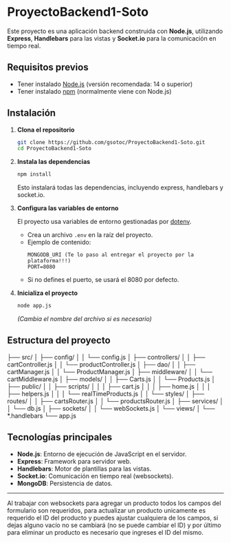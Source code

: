 # ProyectoBackend1-Soto

Este proyecto es una aplicación backend construida con **Node.js**, utilizando **Express**, **Handlebars** para las vistas y **Socket.io** para la comunicación en tiempo real.

## Requisitos previos

- Tener instalado [Node.js](https://nodejs.org/) (versión recomendada: 14 o superior)
- Tener instalado [npm](https://www.npmjs.com/) (normalmente viene con Node.js)

## Instalación

1. **Clona el repositorio**
   ```bash
   git clone https://github.com/gsotoc/ProyectoBackend1-Soto.git
   cd ProyectoBackend1-Soto
   ```

2. **Instala las dependencias**
   ```bash
   npm install
   ```
   Esto instalará todas las dependencias, incluyendo express, handlebars y socket.io.

3. **Configura las variables de entorno**

   El proyecto usa variables de entorno gestionadas por [dotenv](https://www.npmjs.com/package/dotenv).

   - Crea un archivo `.env` en la raíz del proyecto.
   - Ejemplo de contenido:
     ```
     MONGODB_URI (Te lo paso al entregar el proyecto por la plataforma!!!)
     PORT=8080
     ```
   - Si no defines el puerto, se usará el 8080 por defecto.

4. **Inicializa el proyecto**
   ```bash
   node app.js
   ```
   *(Cambia el nombre del archivo si es necesario)*

## Estructura del proyecto

├── src/
│   ├── config/
│   │   └── config.js
│   ├── controllers/
│   │   ├── cartController.js
│   │   └── productController.js
│   ├── dao/
│   │   ├── cartManager.js
│   │   └── ProductManager.js
│   ├── middleware/
│   │   └── cartMiddleware.js
│   ├── models/
│   │   ├── Carts.js
│   │   └── Products.js
│   ├── public/
│   │   ├── scripts/
│   │   │   ├── cart.js
│   │   │   ├── home.js
│   │   │   ├── helpers.js
│   │   │   └── realTimeProducts.js
│   │   └── styles/
│   ├── routes/
│   │   ├── cartsRouter.js
│   │   └── productsRouter.js
│   ├── services/
│   │   └── db.js
│   ├── sockets/
│   │   └── webSockets.js
│   └── views/
│       └── *.handlebars
└── app.js

## Tecnologías principales

- **Node.js**: Entorno de ejecución de JavaScript en el servidor.
- **Express**: Framework para servidor web.
- **Handlebars**: Motor de plantillas para las vistas.
- **Socket.io**: Comunicación en tiempo real (websockets).
- **MongoDB**: Persistencia de datos.

----

Al trabajar con websockets para agregar un producto todos los campos del formulario son requeridos, para actualizar un producto unicamente es requerido el ID del producto y puedes ajustar cualquiera de los campos, si dejas alguno vacío no se cambiará (no se puede cambiar el ID) y por último para eliminar un producto es necesario que ingreses el ID del mismo.

